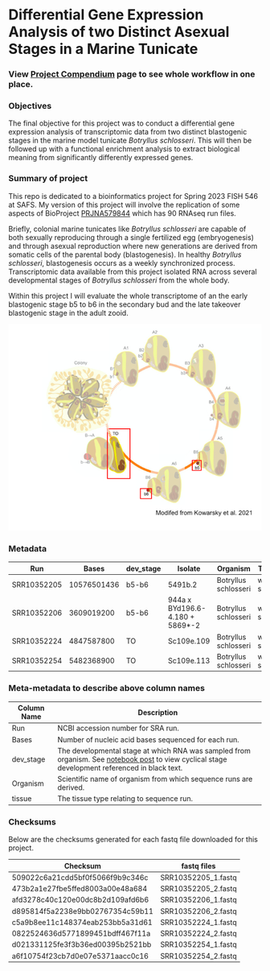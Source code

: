 # Differential Gene Expression Analysis of two Distinct Asexual Stages in a Marine Tunicate

### View [Project Compendium](https://rpubs.com/cvaldi/1040648) page to see whole workflow in one place.

### Objectives

The final objective for this project was to conduct a differential gene expression analysis of transcriptomic data from two distinct blastogenic stages in the marine model tunicate *Botryllus schlosseri*. This will then be followed up with a functional enrichment analysis to extract biological meaning from significantly differently expressed genes.

### Summary of project

This repo is dedicated to a bioinformatics project for Spring 2023 FISH 546 at SAFS. My version of this project will involve the replication of some aspects of BioProject [PRJNA579844](https://www.ncbi.nlm.nih.gov/bioproject/PRJNA579844) which has 90 RNAseq run files.

Briefly, colonial marine tunicates like *Botryllus schlosseri* are capable of both sexually reproducing through a single fertilized egg (embryogenesis) and through asexual reproduction where new generations are derived from somatic cells of the parental body (blastogenesis). In healthy *Botryllus schlosseri*, blastogenesis occurs as a weekly synchronized process. Transcriptomic data available from this project isolated RNA across several developmental stages of *Botryllus schlosseri* from the whole body.

Within this project I will evaluate the whole transcriptome of an the early blastogenic stage b5 to b6 in the secondary bud and the late takeover blastogenic stage in the adult zooid.

![TO vs b5-b6](https://github.com/valeste/valeste.github.io/blob/master/assets/img/sex_asex_devo_TO_b5.jpeg?raw=true)

### Metadata

| Run         | Bases       | dev_stage | Isolate                          | Organism             | Tissue       |
|-------|-------|-------|-------|-------|-------|
| SRR10352205 | 10576501436 | b5-b6     | 5491b.2                          | Botryllus schlosseri | whole system |
| SRR10352206 | 3609019200  | b5-b6     | 944a x BYd196.6-4.180 + 5869\*-2 | Botryllus schlosseri | whole system |
| SRR10352224 | 4847587800  | TO        | Sc109e.109                       | Botryllus schlosseri | whole system |
| SRR10352254 | 5482368900  | TO        | Sc109e.113                       | Botryllus schlosseri | whole system |

### Meta-metadata to describe above column names

| Column Name | Description                                                                                                                                                                                      |
|----------------|--------------------------------------------------------|
| Run         | NCBI accession number for SRA run.                                                                                                                                                               |
| Bases       | Number of nucleic acid bases sequenced for each run.                                                                                                                                             |
| dev_stage   | The developmental stage at which RNA was sampled from organism. See [notebook post](https://valeste.github.io/2023-04-07-Devo-Bsc/) to view cyclical stage development referenced in black text. |
| Organism    | Scientific name of organism from which sequence runs are derived.                                                                                                                                |
| tissue      | The tissue type relating to sequence run.                                                                                                                                                        |

### Checksums

Below are the checksums generated for each fastq file downloaded for this project.

| Checksum                         | fastq files         |
|----------------------------------|---------------------|
| 509022c6a21cdd5bf0f5066f9b9c346c | SRR10352205_1.fastq |
| 473b2a1e27fbe5ffed8003a00e48a684 | SRR10352205_2.fastq |
| afd3278c40c120e00dc8b2d109afd6b6 | SRR10352206_1.fastq |
| d895814f5a2238e9bb02767354c59b11 | SRR10352206_2.fastq |
| c5a9b8ee11c148374eab253bb5a31d61 | SRR10352224_1.fastq |
| 0822524636d5771899451bdff467f11a | SRR10352224_2.fastq |
| d021331125fe3f3b36ed00395b2521bb | SRR10352254_1.fastq |
| a6f10754f23cb7d0e07e5371aacc0c16 | SRR10352254_2.fastq |
